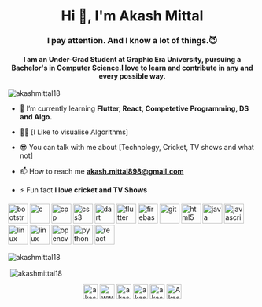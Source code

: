 <h1 align="center">Hi 👋, I'm Akash Mittal</h1>
<h3 align="center">I pay attention. And I know a lot of things.😈</h3>

<h4 align="center">I am an Under-Grad Student at Graphic Era University, pursuing a Bachelor's in Computer Science.I love to learn and contribute in any and every possible way.</h4>

<p align="left"> <img src="https://komarev.com/ghpvc/?username=akashmittal18" alt="akashmittal18" /> </p>

- 🌱 I’m currently learning **Flutter, React, Competetive Programming, DS and Algo.**

- 👨‍💻 [I Like to visualise Algorithms]

- 😎 You can talk with me about [Technology, Cricket, TV shows and what not]

- 📫 How to reach me **akash.mittal898@gmail.com**

- ⚡ Fun fact **I love cricket and TV Shows**

<p align="left"><img src="https://img.icons8.com/color/48/000000/bootstrap.png" alt="bootstrap" width="40" height="40"/> <img src="https://img.icons8.com/color/48/000000/c-programming.png" alt="c" width="40" height="40"/> <img src="https://img.icons8.com/color/48/000000/c-plus-plus-logo.png" alt="cpp" width="40" height="40"/> <img src="https://img.icons8.com/color/48/000000/css3.png" alt="css3" width="40" height="40"/> <img src="https://img.icons8.com/color/48/000000/dart.png" alt="dart" width="40" height="40"/> <img src="https://img.icons8.com/color/48/000000/flutter.png" alt="flutter" width="40" height="40"/> <img src="https://img.icons8.com/color/48/000000/google-firebase-console.png" alt="firebase" width="40" height="40"/> <img src="https://img.icons8.com/color/48/000000/git.png" alt="git" width="40" height="40"/> <img src="https://img.icons8.com/color/48/000000/html-5.png" alt="html5" width="40" height="40"/> <img src="https://img.icons8.com/color/48/000000/java-coffee-cup-logo.png" alt="java" width="40" height="40"/> <img src="https://img.icons8.com/color/48/000000/javascript.png" alt="javascript" width="40" height="40"/> <img src="https://img.icons8.com/color/48/000000/linux.png" alt="linux" width="40" height="40"/> <img src="https://img.icons8.com/color/48/000000/ubuntu--v1.png" alt="linux" width="40" height="40"/> <img src="https://www.vectorlogo.zone/logos/opencv/opencv-icon.svg" alt="opencv" width="40" height="40"/> <img src="https://img.icons8.com/color/48/000000/python.png" alt="python" width="40" height="40"/> <img src="https://img.icons8.com/color/48/000000/react-native.png" alt="react" width="40" height="40"/></p>
<p><img align="center" src="https://github-readme-stats.vercel.app/api/top-langs/?username=akashmittal18&layout=compact&hide=html" alt="akashmittal18" /></p>

<p>&nbsp;<img align="center" src="https://github-readme-stats.vercel.app/api?username=akashmittal18&theme=dark&show_icons=true" alt="akashmittal18" /></p>

<p align="center">
<a href="https://twitter.com/akash_mittal18" target="blank"><img align="center" src="https://img.icons8.com/fluent/48/000000/twitter.png" alt="akash_mittal18" height="30" width="30" /></a>
<a href="https://linkedin.com/in/www.linkedin.com/in/akash-mittal-bb063417a" target="blank"><img align="center" src="https://img.icons8.com/fluent/48/000000/linkedin.png" alt="www.linkedin.com/in/akash-mittal-bb063417a" height="30" width="30" /></a>
<a href="https://instagram.com/akash_mittal18" target="blank"><img align="center" src="https://img.icons8.com/fluent/48/000000/instagram-new.png" alt="akash_mittal18" height="30" width="30" /></a>
<a href="mailto:akash.mittal898@gmail.com" target="blank"><img align="center"  src="https://img.icons8.com/color/48/000000/gmail.png" alt="akash.mittal898" height="30" width="30" /></a>
<a href="https://medium.com/@akashmittal18" target="blank"><img align="center" src="https://img.icons8.com/color/96/000000/medium-monogram.png" alt="akashmittal18" height="30" width="30" /></a>  
<a href="https://dev.to/akashmittal18" target="blank"><img align="center" src="https://d2fltix0v2e0sb.cloudfront.net/dev-badge.svg" alt="Akash Mittal's DEV Profile" height="30" width="30">
</a>
</p>
